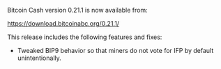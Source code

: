 Bitcoin Cash version 0.21.1 is now available from:

  <https://download.bitcoinabc.org/0.21.1/>

This release includes the following features and fixes:
  - Tweaked BIP9 behavior so that miners do not vote for IFP by default unintentionally.
